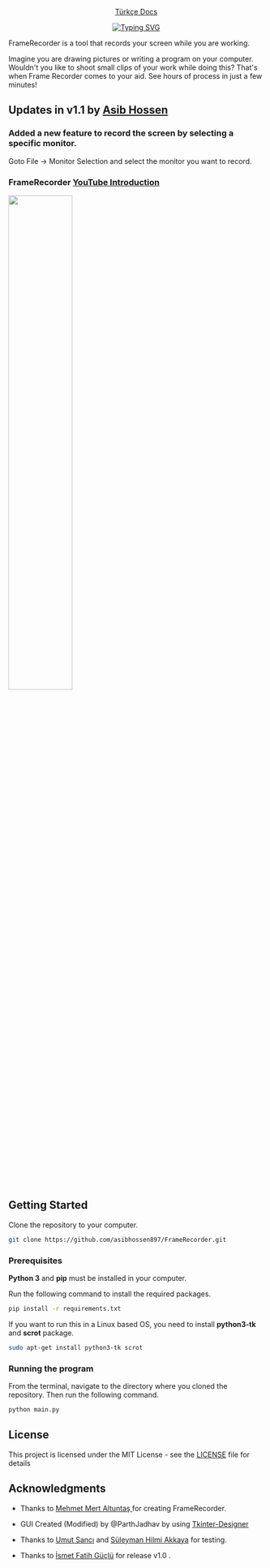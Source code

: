 <div align="center">

[Türkçe Docs](https://github.com/mehmet-mert/FrameRecorder/blob/master/Docs/README_tr.md)

[![Typing SVG](https://readme-typing-svg.demolab.com?font=CascadiaCove&weight=800&size=35&pause=1000&color=357FF7&center=true&vCenter=true&width=435&lines=FrameRecorder)](https://git.io/typing-svg)

</div>

FrameRecorder is a tool that records your screen while you are working.

Imagine you are drawing pictures or writing a program on your computer. Wouldn't you like to shoot small clips of your work while doing this? That's when Frame Recorder comes to your aid. See hours of process in just a few minutes!

## Updates in v1.1 by [Asib Hossen](https://github.com/asibhossen897)

### Added a new feature to record the screen by selecting a specific monitor.

Goto File -> Monitor Selection and select the monitor you want to record.

### FrameRecorder [YouTube Introduction](https://www.youtube.com/watch?v=lYoVWss5-F0&t=1s)

<img width=50% src="https://raw.githubusercontent.com/mehmet-mert/FrameRecorder/master/Docs/Ekran%20Al%C4%B1nt%C4%B1s%C4%B12.PNG">


## Getting Started

Clone the repository to your computer.

```bash
git clone https://github.com/asibhossen897/FrameRecorder.git
```


### Prerequisites

<b>Python 3</b> and <b>pip</b> must be installed in your computer.

Run the following command to install the required packages.

```bash
pip install -r requirements.txt
```

If you want to run this in a Linux based OS, you need to install **python3-tk** and **scrot** package.

```bash
sudo apt-get install python3-tk scrot
```

### Running the program
From the terminal, navigate to the directory where you cloned the repository. Then run the following command.

```bash
python main.py
```

## License

This project is licensed under the MIT License - see the [LICENSE](https://github.com/mehmet-mert/FrameRecorder/blob/master/LICENSE) file for details

## Acknowledgments

* Thanks to [ Mehmet Mert Altuntaş ](https://github.com/mehmet-mert) for creating FrameRecorder. 

* GUI Created (Modified) by @ParthJadhav by using [Tkinter-Designer](https://github.com/ParthJadhav/Tkinter-Designer)

* Thanks to [Umut Sancı](https://github.com/Umut-Umut) and [Süleyman Hilmi Akkaya](https://github.com/hilmiAkkaya) for testing.

* Thanks to [İsmet Fatih Güçlü](https://github.com/fatih51) for release v1.0 .

